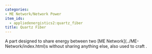 ```yaml
---
categories:
- ME Network/Network Power
item_ids:
  - appliedenergistics2:quartz_fiber
title: Quartz Fiber
---
```


A part designed to share energy between two [ME Network](../ME-
Network/index.html)s without sharing anything else, also used to craft
<ItemLink id="appliedenergistics2:fluix_glass_cable"/>.

<RecipeFor id="appliedenergistics2:quartz_fiber"/>

